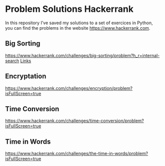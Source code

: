 # Problem Solutions Hackerrank
In this repository I've saved my solutions to a set of exercices in Python, you can find the problems in the website https://www.hackerrank.com.

## Big Sorting
https://www.hackerrank.com/challenges/big-sorting/problem?h_r=internal-search
[Links]([http://localhost/](https://github.com/CarlosAlfredoMarin/Problem_Solutions_Hackerrank/blob/main/Big_Sorting.py))

## Encryptation
https://www.hackerrank.com/challenges/encryption/problem?isFullScreen=true

## Time Conversion
https://www.hackerrank.com/challenges/time-conversion/problem?isFullScreen=true

## Time in Words
https://www.hackerrank.com/challenges/the-time-in-words/problem?isFullScreen=true
